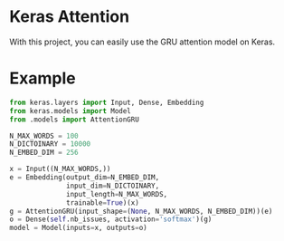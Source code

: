 # Keras Attention
With this project, you can easily use the GRU attention model on Keras.

# Example

```python
from keras.layers import Input, Dense, Embedding
from keras.models import Model
from .models import AttentionGRU

N_MAX_WORDS = 100
N_DICTOINARY = 10000
N_EMBED_DIM = 256

x = Input((N_MAX_WORDS,))
e = Embedding(output_dim=N_EMBED_DIM,
              input_dim=N_DICTOINARY,
              input_length=N_MAX_WORDS,
              trainable=True)(x)
g = AttentionGRU(input_shape=(None, N_MAX_WORDS, N_EMBED_DIM))(e)
o = Dense(self.nb_issues, activation='softmax')(g)
model = Model(inputs=x, outputs=o)
```